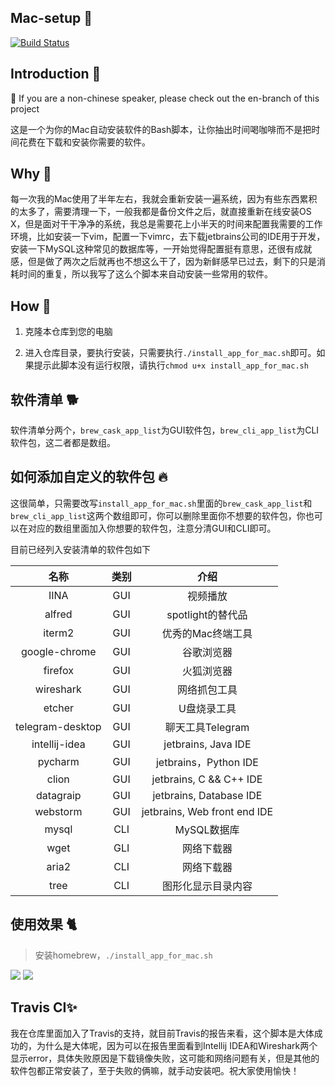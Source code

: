 ## Mac-setup 🍇
[![Build Status](https://api.travis-ci.com/jsycdut/mac-setup.svg?branch=master)](https://travis-ci.com/jsycdut/mac-setup)
## Introduction 🙉
🐼 If you are a non-chinese speaker, please check out the en-branch of this project

这是一个为你的Mac自动安装软件的Bash脚本，让你抽出时间喝咖啡而不是把时间花费在下载和安装你需要的软件。

## Why 🙈
每一次我的Mac使用了半年左右，我就会重新安装一遍系统，因为有些东西累积的太多了，需要清理一下，一般我都是备份文件之后，就直接重新在线安装OS X，但是面对干干净净的系统，我总是需要花上小半天的时间来配置我需要的工作环境，比如安装一下vim，配置一下vimrc，去下载jetbrains公司的IDE用于开发，安装一下MySQL这种常见的数据库等，一开始觉得配置挺有意思，还很有成就感，但是做了两次之后就再也不想这么干了，因为新鲜感早已过去，剩下的只是消耗时间的重复，所以我写了这么个脚本来自动安装一些常用的软件。

## How 🙊
1. 克隆本仓库到您的电脑

2. 进入仓库目录，要执行安装，只需要执行`./install_app_for_mac.sh`即可。如果提示此脚本没有运行权限，请执行`chmod u+x install_app_for_mac.sh`

## 软件清单 🐕
软件清单分两个，`brew_cask_app_list`为GUI软件包，`brew_cli_app_list`为CLI软件包，这二者都是数组。

## 如何添加自定义的软件包 🔥
这很简单，只需要改写`install_app_for_mac.sh`里面的`brew_cask_app_list`和`brew_cli_app_list`这两个数组即可，你可以删除里面你不想要的软件包，你也可以在对应的数组里面加入你想要的软件包，注意分清GUI和CLI即可。

目前已经列入安装清单的软件包如下

| 名称 | 类别 | 介绍 |
| :--: | :--: | :--: |
| IINA |  GUI | 视频播放 |
|alfred|  GUI | spotlight的替代品|
|iterm2|  GUI | 优秀的Mac终端工具|
|google-chrome| GUI |谷歌浏览器|
|firefox| GUI|火狐浏览器|
|wireshark| GUI |网络抓包工具|
|etcher| GUI | U盘烧录工具|
|telegram-desktop|GUI|聊天工具Telegram|
|intellij-idea|GUI|jetbrains, Java IDE|
|pycharm|GUI|jetbrains，Python IDE|
|clion|GUI|jetbrains, C && C++  IDE|
|datagraip|GUI|jetbrains, Database IDE|
|webstorm|GUI|jetbrains, Web front end IDE|
|mysql|CLI|MySQL数据库|
|wget|GLI|网络下载器|
|aria2|CLI|网络下载器|
|tree|CLI|图形化显示目录内容|

## 使用效果 🐈
> 安装homebrew，`./install_app_for_mac.sh`

![](https://raw.githubusercontent.com/jsycdut/mac-setup/master/step-1-isntall-homebrew.png)
![](https://raw.githubusercontent.com/jsycdut/mac-setup/master/step-2-install-your-app.png)

## Travis CI✨
我在仓库里面加入了Travis的支持，就目前Travis的报告来看，这个脚本是大体成功的，为什么是大体呢，因为可以在报告里面看到Intellij IDEA和Wireshark两个显示error，具体失败原因是下载镜像失败，这可能和网络问题有关，但是其他的软件包都正常安装了，至于失败的俩嘛，就手动安装吧。祝大家使用愉快！

